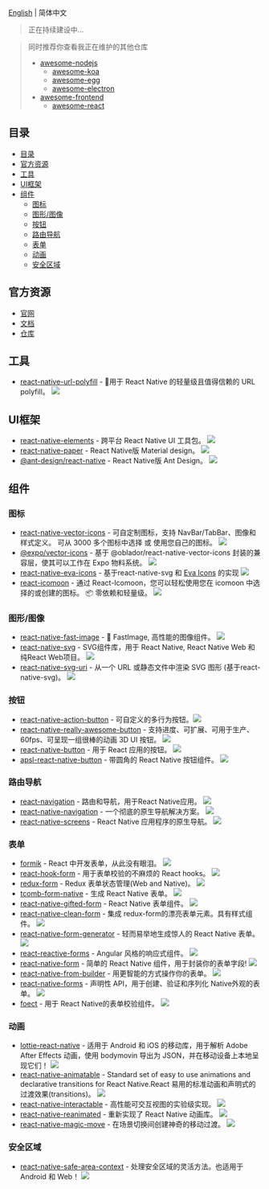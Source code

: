[English](./README-en.md) | 简体中文

> 正在持续建设中...

> 同时推荐你查看我正在维护的其他仓库
> - [awesome-nodejs](https://github.com/huaize2020/awesome-nodejs)
>   - [awesome-koa](https://github.com/huaize2020/awesome-koa)
>   - [awesome-egg](https://github.com/huaize2020/awesome-egg)
>   - [awesome-electron](https://github.com/electron-modules/awesome-electron)
> - [awesome-frontend](https://github.com/huaize2020/awesome-frontend)
>   - [awesome-react](https://github.com/huaize2020/awesome-react)

## 目录

- [目录](#目录)
- [官方资源](#官方资源)
- [工具](#工具)
- [UI框架](#ui框架)
- [组件](#组件)
  - [图标](#图标)
  - [图形/图像](#图形图像)
  - [按钮](#按钮)
  - [路由导航](#路由导航)
  - [表单](#表单)
  - [动画](#动画)
  - [安全区域](#安全区域)

## 官方资源

- [官网](https://reactnative.dev/)
- [文档](https://reactnative.dev/docs/getting-started)
- [仓库](https://github.com/facebook/react-native)

## 工具

- [react-native-url-polyfill](https://github.com/charpeni/react-native-url-polyfill) - 🔗用于 React Native 的轻量级且值得信赖的 URL polyfill。 ![](https://img.shields.io/github/stars/charpeni/react-native-url-polyfill.svg?style=social&label=Star)

## UI框架

- [react-native-elements](https://github.com/react-native-elements/react-native-elements) - 跨平台 React Native UI 工具包。 ![](https://img.shields.io/github/stars/react-native-elements/react-native-elements.svg?style=social&label=Star)
- [react-native-paper](https://github.com/callstack/react-native-paper) - React Native版 Material design。 ![](https://img.shields.io/github/stars/callstack/react-native-paper.svg?style=social&label=Star)
- [@ant-design/react-native](https://github.com/ant-design/ant-design-mobile-rn) - React Native版 Ant Design。 ![](https://img.shields.io/github/stars/ant-design/ant-design-mobile-rn.svg?style=social&label=Star)

## 组件

### 图标

- [react-native-vector-icons](https://github.com/oblador/react-native-vector-icons) - 可自定制图标，支持 NavBar/TabBar、图像和样式定义。 可从 3000 多个图标中选择 或 使用您自己的图标。 ![](https://img.shields.io/github/stars/oblador/react-native-vector-icons.svg?style=social&label=Star)
- [@expo/vector-icons](https://github.com/expo/vector-icons) - 基于 @oblador/react-native-vector-icons 封装的兼容层，使其可以工作在 Expo 物料系统。  ![](https://img.shields.io/github/stars/expo/vector-icons.svg?style=social&label=Star)
- [react-native-eva-icons](https://github.com/artyorsh/react-native-eva-icons) - 基于react-native-svg 和 [Eva Icons](https://github.com/akveo/eva-icons) 的实现 ![](https://img.shields.io/github/stars/artyorsh/react-native-eva-icons.svg?style=social&label=Star)
- [react-icomoon](https://github.com/aykutkardas/react-icomoon) - 通过 React-Icomoon，您可以轻松使用您在 icomoon 中选择的或创建的图标。 📦 零依赖和轻量级。 ![](https://img.shields.io/github/stars/aykutkardas/react-icomoon.svg?style=social&label=Star)

### 图形/图像

- [react-native-fast-image](https://github.com/DylanVann/react-native-fast-image) - 🚩 FastImage, 高性能的图像组件。 ![](https://img.shields.io/github/stars/DylanVann/react-native-fast-image.svg?style=social&label=Star)
- [react-native-svg](https://github.com/react-native-svg/react-native-svg) - SVG组件库，用于 React Native, React Native Web 和 纯React Web项目。 ![](https://img.shields.io/github/stars/react-native-svg/react-native-svg.svg?style=social&label=Star)
- [react-native-svg-uri](https://github.com/vault-development/react-native-svg-uri) - 从一个 URL 或静态文件中渲染 SVG 图形 (基于react-native-svg)。 ![](https://img.shields.io/github/stars/vault-development/react-native-svg-uri.svg?style=social&label=Star)

### 按钮

- [react-native-action-button](https://github.com/mastermoo/react-native-action-button) - 可自定义的多行为按钮。![](https://img.shields.io/github/stars/mastermoo/react-native-action-button.svg?style=social&label=Star)
- [react-native-really-awesome-button](https://github.com/rcaferati/react-native-really-awesome-button) - 支持进度、可扩展、可用于生产、60fps、可呈现一组很棒的动画 3D UI 按钮。 ![](https://img.shields.io/github/stars/rcaferati/react-native-really-awesome-button.svg?style=social&label=Star)
- [react-native-button](https://github.com/ide/react-native-button) - 用于 React 应用的按钮。 ![](https://img.shields.io/github/stars/ide/react-native-button.svg?style=social&label=Star)
- [apsl-react-native-button](https://github.com/APSL/react-native-button) - 带圆角的 React Native 按钮组件。 ![](https://img.shields.io/github/stars/APSL/react-native-button.svg?style=social&label=Star)

### 路由导航

- [react-navigation](https://github.com/react-navigation/react-navigation) - 路由和导航，用于React Native应用。 ![](https://img.shields.io/github/stars/react-navigation/react-navigation.svg?style=social&label=Star)
- [react-native-navigation](https://github.com/wix/react-native-navigation) - 一个彻底的原生导航解决方案。 ![](https://img.shields.io/github/stars/wix/react-native-navigation.svg?style=social&label=Star)
- [react-native-screens](https://github.com/software-mansion/react-native-screens) - React Native 应用程序的原生导航。 ![](https://img.shields.io/github/stars/software-mansion/react-native-screens.svg?style=social&label=Star)

### 表单

- [formik](https://github.com/jaredpalmer/formik) - React 中开发表单，从此没有眼泪。 ![](https://img.shields.io/github/stars/jaredpalmer/formik.svg?style=social&label=Star)
- [react-hook-form](https://github.com/react-hook-form/react-hook-form) - 用于表单校验的不麻烦的 React hooks。 ![](https://img.shields.io/github/stars/react-hook-form/react-hook-form.svg?style=social&label=Star)
- [redux-form](https://github.com/redux-form/redux-form) - Redux 表单状态管理(Web and Native)。 ![](https://img.shields.io/github/stars/redux-form/redux-form.svg?style=social&label=Star)
- [tcomb-form-native](https://github.com/gcanti/tcomb-form-native) - 生成 React Native 表单。 ![](https://img.shields.io/github/stars/gcanti/tcomb-form-native.svg?style=social&label=Star)
- [react-native-gifted-form](https://github.com/FaridSafi/react-native-gifted-form) - React Native 表单组件。 ![](https://img.shields.io/github/stars/FaridSafi/react-native-gifted-form.svg?style=social&label=Star)
- [react-native-clean-form](https://github.com/esbenp/react-native-clean-form) - 集成 redux-form的漂亮表单元素。具有样式组件。 ![](https://img.shields.io/github/stars/esbenp/react-native-clean-form.svg?style=social&label=Star)
- [react-native-form-generator](https://github.com/MichaelCereda/react-native-form-generator) - 轻而易举地生成惊人的 React Native 表单。 ![](https://img.shields.io/github/stars/MichaelCereda/react-native-form-generator.svg?style=social&label=Star)
- [react-reactive-forms](https://github.com/bietkul/react-reactive-form) - Angular 风格的响应式组件。 ![](https://img.shields.io/github/stars/bietkul/react-reactive-form.svg?style=social&label=Star)
- [react-native-form](https://github.com/julianocomg/react-native-form) - 简单的 React Native 组件，用于封装你的表单字段! ![](https://img.shields.io/github/stars/julianocomg/react-native-form.svg?style=social&label=Star)
- [react-native-from-builder](https://github.com/bietkul/react-native-form-builder) - 用更智能的方式操作你的表单。 ![](https://img.shields.io/github/stars/bietkul/react-native-form-builder.svg?style=social&label=Star)
- [react-native-forms](https://github.com/michaelhelvey/react-native-forms) - 声明性 API，用于创建、验证和序列化 Native外观的表单。 ![](https://img.shields.io/github/stars/michaelhelvey/react-native-forms.svg?style=social&label=Star)
- [foect](https://github.com/unexge/foect) - 用于 React Native的表单校验组件。 ![](https://img.shields.io/github/stars/unexge/foect.svg?style=social&label=Star)

### 动画

- [lottie-react-native](https://github.com/airbnb/lottie-react-native) - 适用于 Android 和 iOS 的移动库，用于解析 Adobe After Effects 动画，使用 bodymovin 导出为 JSON，并在移动设备上本地呈现它们！ ![](https://img.shields.io/github/stars/airbnb/lottie-react-native.svg?style=social&label=Star)
- [react-native-animatable](https://github.com/oblador/react-native-animatable) - Standard set of easy to use animations and declarative transitions for React Native.React 易用的标准动画和声明式的过渡效果(transitions)。 ![](https://img.shields.io/github/stars/oblador/react-native-animatable.svg?style=social&label=Star)
- [react-native-interactable](https://github.com/wix/react-native-interactable) - 高性能可交互视图的实验级实现。 ![](https://img.shields.io/github/stars/wix/react-native-interactable.svg?style=social&label=Star)
- [react-native-reanimated](https://github.com/software-mansion/react-native-reanimated) - 重新实现了 React Native 动画库。 ![](https://img.shields.io/github/stars/software-mansion/react-native-reanimated.svg?style=social&label=Star)
- [react-native-magic-move](https://github.com/IjzerenHein/react-native-magic-move) - 在场景切换间创建神奇的移动过渡。 ![](https://img.shields.io/github/stars/IjzerenHein/react-native-magic-move.svg?style=social&label=Star)

### 安全区域

- [react-native-safe-area-context](https://github.com/th3rdwave/react-native-safe-area-context) - 处理安全区域的灵活方法。也适用于 Android 和 Web！ ![](https://img.shields.io/github/stars/th3rdwave/react-native-safe-area-context.svg?style=social&label=Star)
